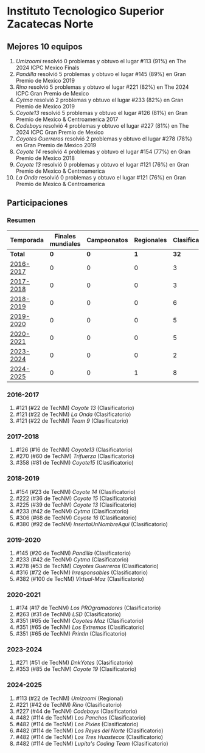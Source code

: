 # Instituto Tecnologico Superior Zacatecas Norte

## Mejores 10 equipos

1. _Umizoomi_ resolvió 0 problemas y obtuvo el lugar #113 (91%) en The 2024 ICPC Mexico Finals
1. _Pandilla_ resolvió 5 problemas y obtuvo el lugar #145 (89%) en Gran Premio de Mexico 2019
1. _Rino_ resolvió 5 problemas y obtuvo el lugar #221 (82%) en The 2024 ICPC Gran Premio de Mexico
1. _Cytma_ resolvió 2 problemas y obtuvo el lugar #233 (82%) en Gran Premio de Mexico 2019
1. _Coyote13_ resolvió 5 problemas y obtuvo el lugar #126 (81%) en Gran Premio de Mexico & Centroamerica 2017
1. _Codeboys_ resolvió 4 problemas y obtuvo el lugar #227 (81%) en The 2024 ICPC Gran Premio de Mexico
1. _Coyotes Guerreros_ resolvió 2 problemas y obtuvo el lugar #278 (78%) en Gran Premio de Mexico 2019
1. _Coyote 14_ resolvió 4 problemas y obtuvo el lugar #154 (77%) en Gran Premio de Mexico 2018
1. _Coyote 13_ resolvió 0 problemas y obtuvo el lugar #121 (76%) en Gran Premio de Mexico & Centroamerica
1. _La Onda_ resolvió 0 problemas y obtuvo el lugar #121 (76%) en Gran Premio de Mexico & Centroamerica

## Participaciones

### Resumen

| Temporada | Finales mundiales | Campeonatos | Regionales | Clasificatorios | Equipos |
| --- | --- | --- | --- | --- | --- |
| **Total** | **0** | **0** | **1** | **32** | **32** |
| [2016-2017](#2016-2017) | 0 | 0 | 0 | 3 | 3 |
| [2017-2018](#2017-2018) | 0 | 0 | 0 | 3 | 3 |
| [2018-2019](#2018-2019) | 0 | 0 | 0 | 6 | 6 |
| [2019-2020](#2019-2020) | 0 | 0 | 0 | 5 | 5 |
| [2020-2021](#2020-2021) | 0 | 0 | 0 | 5 | 5 |
| [2023-2024](#2023-2024) | 0 | 0 | 0 | 2 | 2 |
| [2024-2025](#2024-2025) | 0 | 0 | 1 | 8 | 8 |

### 2016-2017

1. #121 (#22 de TecNM) _Coyote 13_ (Clasificatorio)
1. #121 (#22 de TecNM) _La Onda_ (Clasificatorio)
1. #121 (#22 de TecNM) _Team 9_ (Clasificatorio)

### 2017-2018

1. #126 (#16 de TecNM) _Coyote13_ (Clasificatorio)
1. #270 (#60 de TecNM) _Trifuerza_ (Clasificatorio)
1. #358 (#81 de TecNM) _Coyote15_ (Clasificatorio)

### 2018-2019

1. #154 (#23 de TecNM) _Coyote 14_ (Clasificatorio)
1. #222 (#36 de TecNM) _Coyote 15_ (Clasificatorio)
1. #225 (#39 de TecNM) _Coyote 13_ (Clasificatorio)
1. #233 (#42 de TecNM) _Cytma_ (Clasificatorio)
1. #306 (#68 de TecNM) _Coyote 16_ (Clasificatorio)
1. #380 (#92 de TecNM) _InsertaUnNombreAqui_ (Clasificatorio)

### 2019-2020

1. #145 (#20 de TecNM) _Pandilla_ (Clasificatorio)
1. #233 (#42 de TecNM) _Cytma_ (Clasificatorio)
1. #278 (#53 de TecNM) _Coyotes Guerreros_ (Clasificatorio)
1. #316 (#72 de TecNM) _Irresponsables_ (Clasificatorio)
1. #382 (#100 de TecNM) _Virtual-Maz_ (Clasificatorio)

### 2020-2021

1. #174 (#17 de TecNM) _Los PROgramadores_ (Clasificatorio)
1. #263 (#31 de TecNM) _LSD_ (Clasificatorio)
1. #351 (#65 de TecNM) _Coyotes Maz_ (Clasificatorio)
1. #351 (#65 de TecNM) _Los Extremos_ (Clasificatorio)
1. #351 (#65 de TecNM) _Println_ (Clasificatorio)

### 2023-2024

1. #271 (#51 de TecNM) _DnkYotes_ (Clasificatorio)
1. #353 (#85 de TecNM) _Coyote 19_ (Clasificatorio)

### 2024-2025

1. #113 (#22 de TecNM) _Umizoomi_ (Regional)
1. #221 (#42 de TecNM) _Rino_ (Clasificatorio)
1. #227 (#44 de TecNM) _Codeboys_ (Clasificatorio)
1. #482 (#114 de TecNM) _Los Panchos_ (Clasificatorio)
1. #482 (#114 de TecNM) _Los Pixies_ (Clasificatorio)
1. #482 (#114 de TecNM) _Los Reyes del Norte_ (Clasificatorio)
1. #482 (#114 de TecNM) _Los Tres Huastecos_ (Clasificatorio)
1. #482 (#114 de TecNM) _Lupita's Coding Team_ (Clasificatorio)



